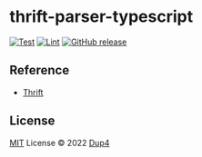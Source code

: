 # thrift-parser-typescript

[![Test][gh-ci-test-badge]][gh-ci-test]
[![Lint][gh-ci-lint-badge]][gh-ci-lint]
[![GitHub release][gh-release-badge]][gh-release]

## Reference

* [Thrift][thrift]

## License

[MIT](./LICENSE) License © 2022 [Dup4][dup4]

[dup4]: https://github.com/Dup4
[gh-ci-test-badge]: https://github.com/Dup4/thrift-parser-typescript/actions/workflows/test.yml/badge.svg
[gh-ci-test]: https://github.com/Dup4/thrift-parser-typescript/actions/workflows/test.yml
[gh-ci-lint-badge]: https://github.com/Dup4/thrift-parser-typescript/actions/workflows/lint.yml/badge.svg
[gh-ci-lint]: https://github.com/Dup4/thrift-parser-typescript/actions/workflows/lint.yml
[gh-release-badge]: https://img.shields.io/github/release/Dup4/thrift-parser-typescript.svg
[gh-release]: https://GitHub.com/Dup4/thrift-parser-typescript/releases
[thrift]: https://github.com/apache/thrift
